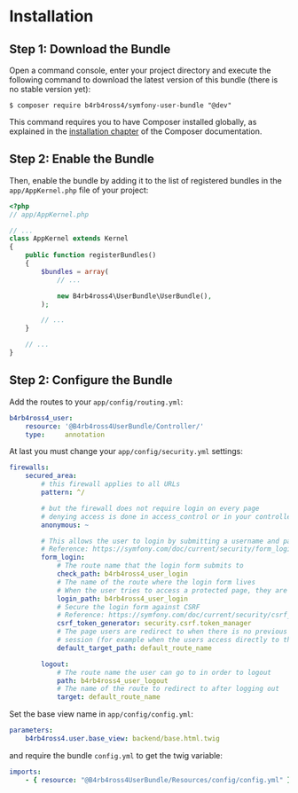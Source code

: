 Installation
============

Step 1: Download the Bundle
---------------------------

Open a command console, enter your project directory and execute the
following command to download the latest version of this bundle (there is no stable version yet):

```console
$ composer require b4rb4ross4/symfony-user-bundle "@dev"
```

This command requires you to have Composer installed globally, as explained
in the [installation chapter](https://getcomposer.org/doc/00-intro.md)
of the Composer documentation.

Step 2: Enable the Bundle
-------------------------

Then, enable the bundle by adding it to the list of registered bundles
in the `app/AppKernel.php` file of your project:

```php
<?php
// app/AppKernel.php

// ...
class AppKernel extends Kernel
{
    public function registerBundles()
    {
        $bundles = array(
            // ...

            new B4rb4ross4\UserBundle\UserBundle(),
        );

        // ...
    }

    // ...
}
```

Step 2: Configure the Bundle
----------------------------

Add the routes to your `app/config/routing.yml`:


```yaml
b4rb4ross4_user:
    resource: '@B4rb4ross4UserBundle/Controller/'
    type:     annotation
```

At last you must change your `app/config/security.yml` settings:

```yaml
firewalls:
    secured_area:
        # this firewall applies to all URLs
        pattern: ^/

        # but the firewall does not require login on every page
        # denying access is done in access_control or in your controllers
        anonymous: ~

        # This allows the user to login by submitting a username and password
        # Reference: https://symfony.com/doc/current/security/form_login_setup.html
        form_login:
            # The route name that the login form submits to
            check_path: b4rb4ross4_user_login
            # The name of the route where the login form lives
            # When the user tries to access a protected page, they are redirected here
            login_path: b4rb4ross4_user_login
            # Secure the login form against CSRF
            # Reference: https://symfony.com/doc/current/security/csrf_in_login_form.html
            csrf_token_generator: security.csrf.token_manager
            # The page users are redirect to when there is no previous page stored in the
            # session (for example when the users access directly to the login page).
            default_target_path: default_route_name

        logout:
            # The route name the user can go to in order to logout
            path: b4rb4ross4_user_logout
            # The name of the route to redirect to after logging out
            target: default_route_name
```

Set the base view name in `app/config/config.yml`:

```yaml
parameters:
    b4rb4ross4.user.base_view: backend/base.html.twig
```

and require the bundle `config.yml` to get the twig variable:

```yaml
imports:
    - { resource: "@B4rb4ross4UserBundle/Resources/config/config.yml" }
```